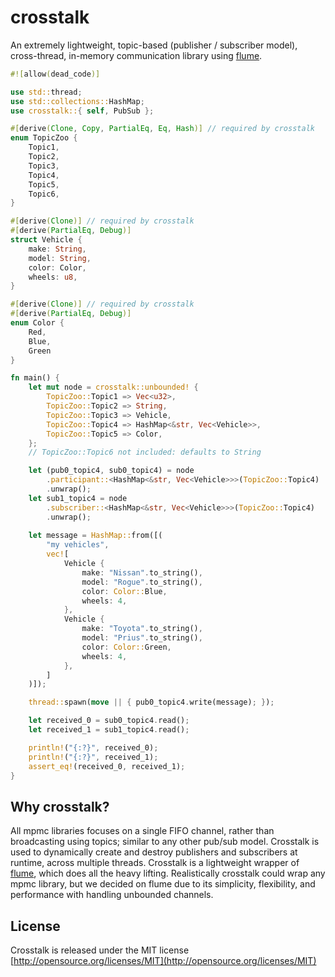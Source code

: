 # crosstalk

An extremely lightweight, topic-based (publisher / subscriber model), cross-thread, in-memory communication library using [flume](https://crates.io/crates/flume).

```rust
#![allow(dead_code)]

use std::thread;
use std::collections::HashMap;
use crosstalk::{ self, PubSub };

#[derive(Clone, Copy, PartialEq, Eq, Hash)] // required by crosstalk
enum TopicZoo {
    Topic1,
    Topic2,
    Topic3,
    Topic4,
    Topic5,
    Topic6,
}

#[derive(Clone)] // required by crosstalk
#[derive(PartialEq, Debug)]
struct Vehicle {
    make: String,
    model: String,
    color: Color,
    wheels: u8,
}

#[derive(Clone)] // required by crosstalk
#[derive(PartialEq, Debug)]
enum Color {
    Red,
    Blue,
    Green
}

fn main() {
    let mut node = crosstalk::unbounded! {
        TopicZoo::Topic1 => Vec<u32>,
        TopicZoo::Topic2 => String,
        TopicZoo::Topic3 => Vehicle,
        TopicZoo::Topic4 => HashMap<&str, Vec<Vehicle>>,
        TopicZoo::Topic5 => Color,
    };
    // TopicZoo::Topic6 not included: defaults to String

    let (pub0_topic4, sub0_topic4) = node
        .participant::<HashMap<&str, Vec<Vehicle>>>(TopicZoo::Topic4)
        .unwrap();
    let sub1_topic4 = node
        .subscriber::<HashMap<&str, Vec<Vehicle>>>(TopicZoo::Topic4)
        .unwrap();
    
    let message = HashMap::from([(
        "my vehicles",
        vec![
            Vehicle {
                make: "Nissan".to_string(),
                model: "Rogue".to_string(),
                color: Color::Blue,
                wheels: 4,
            },
            Vehicle {
                make: "Toyota".to_string(),
                model: "Prius".to_string(),
                color: Color::Green,
                wheels: 4,
            },
        ]
    )]);

    thread::spawn(move || { pub0_topic4.write(message); });

    let received_0 = sub0_topic4.read();
    let received_1 = sub1_topic4.read();

    println!("{:?}", received_0);
    println!("{:?}", received_1);
    assert_eq!(received_0, received_1);
}
```

## Why crosstalk?

All mpmc libraries focuses on a single FIFO channel, rather than broadcasting using topics; similar to any other pub/sub model. Crosstalk is used to dynamically create and destroy publishers and subscribers at runtime, across multiple threads. Crosstalk is a lightweight wrapper of [flume](https://crates.io/crates/flume), which does all the heavy lifting. Realistically crosstalk could wrap any mpmc library, but we decided on flume due to its simplicity, flexibility, and performance with handling unbounded channels.

## License

Crosstalk is released under the MIT license [http://opensource.org/licenses/MIT](http://opensource.org/licenses/MIT)